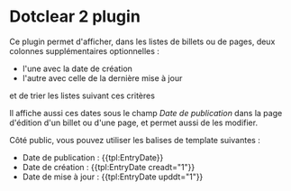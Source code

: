 # Dotclear 2 plugin

Ce plugin permet d'afficher, dans les listes de billets ou de pages, deux colonnes supplémentaires optionnelles :

-   l'une avec la date de création
-   l'autre avec celle de la dernière mise à jour

et de trier les listes suivant ces critères

Il affiche aussi ces dates sous le champ _Date de publication_ dans la page d'édition d'un billet ou d'une page, et permet aussi de les modifier.

Côté public, vous pouvez utiliser les balises de template suivantes :

-   Date de publication : {{tpl:EntryDate}}
-   Date de création : {{tpl:EntryDate creadt="1"}}
-   Date de mise à jour : {{tpl:EntryDate upddt="1"}}
